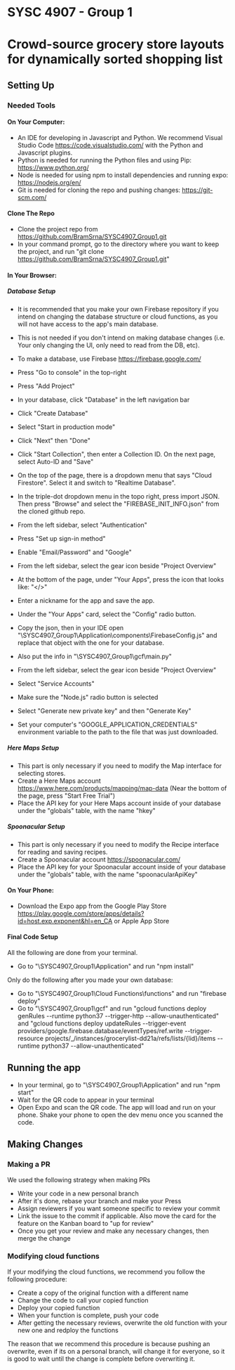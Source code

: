 # SYSC 4907 - Group 1

# Crowd-source grocery store layouts for dynamically sorted shopping list

## Setting Up

### Needed Tools

#### On Your Computer:
- An IDE for developing in Javascript and Python. We recommend Visual Studio Code https://code.visualstudio.com/ with the Python and Javascript plugins.
- Python is needed for running the Python files and using Pip: https://www.python.org/
- Node is needed for using npm to install dependencies and running expo: https://nodejs.org/en/
- Git is needed for cloning the repo and pushing changes: https://git-scm.com/

#### Clone The Repo
- Clone the project repo from https://github.com/BramSrna/SYSC4907_Group1.git
- In your command prompt, go to the directory where you want to keep the project, and run "git clone https://github.com/BramSrna/SYSC4907_Group1.git"

#### In Your Browser:
##### Database Setup
- It is recommended that you make your own Firebase repository if you intend on changing the database structure or cloud functions, as you will not have access to the app's main database.
- This is not needed if you don't intend on making database changes (i.e. Your only changing the UI, only need to read from the DB, etc).

- To make a database, use Firebase https://firebase.google.com/
- Press "Go to console" in the top-right
- Press "Add Project"
- In your database, click "Database" in the left navigation bar
- Click "Create Database"
- Select "Start in production mode"
- Click "Next" then "Done"
- Click "Start Collection", then enter a Collection ID. On the next page, select Auto-ID and "Save"
- On the top of the page, there is a dropdown menu that says "Cloud Firestore". Select it and switch to "Realtime Database".
- In the triple-dot dropdown menu in the topo right, press import JSON. Then press "Browse" and select the "FIREBASE_INIT_INFO.json" from the cloned github repo.

- From the left sidebar, select "Authentication"
- Press "Set up sign-in method"
- Enable "Email/Password" and "Google"

- From the left sidebar, select the gear icon beside "Project Overview"
- At the bottom of the page, under "Your Apps", press the icon that looks like: "</>"
- Enter a nickname for the app and save the app.
- Under the "Your Apps" card, select the "Config" radio button.
- Copy the json, then in your IDE open "\SYSC4907_Group1\Application\components\FirebaseConfig.js" and replace that object with the one for your database.
- Also put the info in "\SYSC4907_Group1\gcf\main.py"

- From the left sidebar, select the gear icon beside "Project Overview"
- Select "Service Accounts"
- Make sure the "Node.js" radio button is selected
- Select "Generate new private key" and then "Generate Key"
- Set your computer's "GOOGLE_APPLICATION_CREDENTIALS" environment variable to the path to the file that was just downloaded.

##### Here Maps Setup
- This part is only necessary if you need to modify the Map interface for selecting stores.
- Create a Here Maps account https://www.here.com/products/mapping/map-data (Near the bottom of the page, press "Start Free Trial")
- Place the API key for your Here Maps account inside of your database under the "globals" table, with the name "hkey"

##### Spoonacular Setup
- This part is only necessary if you need to modify the Recipe interface for reading and saving recipes.
- Create a Spoonacular account https://spoonacular.com/
- Place the API key for your Spoonacular account inside of your database under the "globals" table, with the name "spoonacularApiKey"

#### On Your Phone:
- Download the Expo app from the Google Play Store https://play.google.com/store/apps/details?id=host.exp.exponent&hl=en_CA or Apple App Store

#### Final Code Setup
All the following are done from your terminal.
- Go to "\SYSC4907_Group1\Application" and run "npm install"

Only do the following after you made your own database:
- Go to "\SYSC4907_Group1\Cloud Functions\functions" and run "firebase deploy"
- Go to "\SYSC4907_Group1\gcf" and run "gcloud functions deploy genRules --runtime python37 --trigger-http --allow-unauthenticated" and "gcloud functions deploy updateRules --trigger-event providers/google.firebase.database/eventTypes/ref.write --trigger-resource projects/_/instances/grocerylist-dd21a/refs/lists/{lid}/items --runtime python37 --allow-unauthenticated"

## Running the app
- In your terminal, go to "\SYSC4907_Group1\Application" and run "npm start"
- Wait for the QR code to appear in your terminal
- Open Expo and scan the QR code. The app will load and run on your phone. Shake your phone to open the dev menu once you scanned the code.

## Making Changes

### Making a PR
We used the following strategy when making PRs
- Write your code in a new personal branch
- After it's done, rebase your branch and make your Press
- Assign reviewers if you want someone specific to review your commit
- Link the issue to the commit if applicable. Also move the card for the feature on the Kanban board to "up for review"
- Once you get your review and make any necessary changes, then merge the change

### Modifying cloud functions
If your modifying the cloud functions, we recommend you follow the following procedure:
- Create a copy of the original function with a different name
- Change the code to call your copied function
- Deploy your copied function
- When your function is complete, push your code
- After getting the necessary reviews, overwrite the old function with your new one and redploy the functions

The reason that we recommend this procedure is because pushing an overwrite, even if its on a personal branch, will change it for everyone, so it is good to wait until the change is complete before overwriting it.

